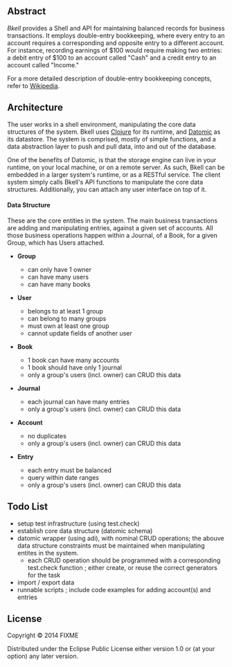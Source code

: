 ## Abstract

_Bkell_ provides a Shell and API for maintaining balanced records for business transactions. It employs double-entry bookkeeping, where every entry to an account requires a corresponding and opposite entry to a different account. For instance, recording earnings of $100 would require making two entries: a debit entry of $100 to an account called "Cash" and a credit entry to an account called "Income."

For a more detailed description of double-entry bookkeeping concepts, refer to [Wikipedia](http://en.wikipedia.org/wiki/Double-entry_bookkeeping_system).

## Architecture 

The user works in a shell environment, manipulating the core data structures of the system. Bkell uses [Clojure](http://clojure.org/) for its runtime, and [Datomic](http://www.datomic.com/) as its datastore. The system is comprised, mostly of simple functions, and a data abstraction layer to push and pull data, into and out of the database. 

One of the benefits of Datomic, is that the storage engine can live in your runtime, on your local machine, or on a remote server. As such, Bkell can be embedded in a larger system's runtime, or as a RESTful service. The client system simply calls Bkell's API functions to manipulate the core data structures. Additionally, you can attach any user interface on top of it. 

#### Data Structure

These are the core entities in the system. The main business transactions are adding and manipulating entries, against a given set of accounts. All those business operations happen within a Journal, of a Book, for a given Group, which has Users attached. 

  - **Group**
    - can only have 1 owner 
    - can have many users
    - can have many books 

  - **User**
    - belongs to at least 1 group 
    - can belong to many groups 
    - must own at least one group 
    - cannot update fields of another user

  - **Book**
    - 1 book can have many accounts 
    - 1 book should have only 1 journal 
    - only a group's users (incl. owner) can CRUD this data

  - **Journal**
    - each journal can have many entries 
    - only a group's users (incl. owner) can CRUD this data

  - **Account**
    - no duplicates
    - only a group's users (incl. owner) can CRUD this data

  - **Entry**
    - each entry must be balanced 
    - query within date ranges
    - only a group's users (incl. owner) can CRUD this data

## Todo List

- setup test infrastructure (using test.check)
- establish core data structure (datomic schema)
- datomic wrapper (using adi), with nominal CRUD operations; the abouve data structure constraints must be maintained when manipulating entites in the system.
  - each CRUD operation should be programmed with a corresponding test.check function ; either create, or reuse the correct generators for the task 
- import / export data 
- runnable scripts ; include code examples for adding account(s) and entries 


## License

Copyright © 2014 FIXME

Distributed under the Eclipse Public License either version 1.0 or (at
your option) any later version.
